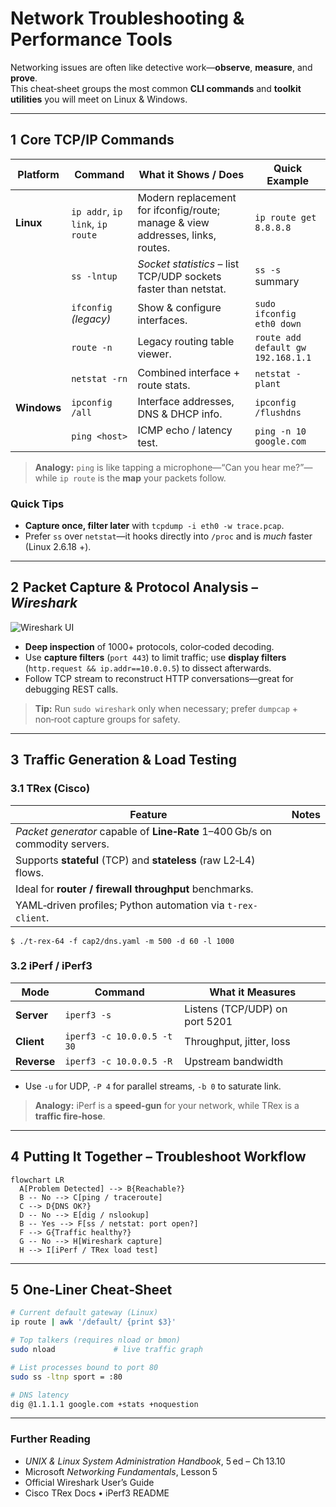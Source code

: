 # Network Troubleshooting & Performance Tools

Networking issues are often like detective work—**observe**, **measure**, and **prove**.  
This cheat‑sheet groups the most common **CLI commands** and **toolkit utilities** you will meet on Linux & Windows.

---

## 1  Core TCP/IP Commands

| Platform | Command | What it Shows / Does | Quick Example |
|----------|---------|----------------------|---------------|
| **Linux** | `ip addr`, `ip link`, `ip route` | Modern replacement for ifconfig/route; manage & view addresses, links, routes. | `ip route get 8.8.8.8` |
| | `ss -lntup` | *Socket statistics* – list TCP/UDP sockets faster than netstat. | `ss -s` summary |
| | `ifconfig` *(legacy)* | Show & configure interfaces. | `sudo ifconfig eth0 down` |
| | `route -n` | Legacy routing table viewer. | `route add default gw 192.168.1.1` |
| | `netstat -rn` | Combined interface + route stats. | `netstat -plant` |
| **Windows** | `ipconfig /all` | Interface addresses, DNS & DHCP info. | `ipconfig /flushdns` |
| | `ping <host>` | ICMP echo / latency test. | `ping -n 10 google.com` |

> **Analogy:** `ping` is like tapping a microphone—“Can you hear me?”—while `ip route` is the **map** your packets follow.

### Quick Tips  

* **Capture once, filter later** with `tcpdump -i eth0 -w trace.pcap`.  
* Prefer `ss` over `netstat`—it hooks directly into `/proc` and is *much* faster (Linux 2.6.18 +).

---

## 2  Packet Capture & Protocol Analysis – *Wireshark*

![Wireshark UI](https://upload.wikimedia.org/wikipedia/commons/8/8f/Wireshark_3.0.7_screenshot.png)

* **Deep inspection** of 1000+ protocols, color‑coded decoding.  
* Use **capture filters** (`port 443`) to limit traffic; use **display filters** (`http.request && ip.addr==10.0.0.5`) to dissect afterwards.  
* Follow TCP stream to reconstruct HTTP conversations—great for debugging REST calls.

> **Tip:** Run `sudo wireshark` only when necessary; prefer `dumpcap` + non‑root capture groups for safety.

---

## 3  Traffic Generation & Load Testing

### 3.1 TRex (Cisco)

| Feature | Notes |
|---------|-------|
| *Packet generator* capable of **Line‑Rate** 1–400 Gb/s on commodity servers. |
| Supports **stateful** (TCP) and **stateless** (raw L2‑L4) flows. |
| Ideal for **router / firewall throughput** benchmarks. |
| YAML‑driven profiles; Python automation via `t-rex-client`. |

```
$ ./t-rex-64 -f cap2/dns.yaml -m 500 -d 60 -l 1000
```

### 3.2 iPerf / iPerf3

| Mode | Command | What it Measures |
|------|---------|------------------|
| **Server** | `iperf3 -s` | Listens (TCP/UDP) on port 5201 |
| **Client** | `iperf3 -c 10.0.0.5 -t 30` | Throughput, jitter, loss |
| **Reverse** | `iperf3 -c 10.0.0.5 -R` | Upstream bandwidth |

* Use `-u` for UDP, `-P 4` for parallel streams, `-b 0` to saturate link.

> **Analogy:** iPerf is a **speed‑gun** for your network, while TRex is a **traffic fire‑hose**.

---

## 4  Putting It Together – Troubleshoot Workflow

```mermaid
flowchart LR
  A[Problem Detected] --> B{Reachable?}
  B -- No --> C[ping / traceroute]
  C --> D{DNS OK?}
  D -- No --> E[dig / nslookup]
  B -- Yes --> F[ss / netstat: port open?]
  F --> G{Traffic healthy?}
  G -- No --> H[Wireshark capture]
  H --> I[iPerf / TRex load test]
```

---

## 5  One-Liner Cheat‑Sheet

```bash
# Current default gateway (Linux)
ip route | awk '/default/ {print $3}'

# Top talkers (requires nload or bmon)
sudo nload             # live traffic graph

# List processes bound to port 80
sudo ss -ltnp sport = :80

# DNS latency
dig @1.1.1.1 google.com +stats +noquestion
```

---

### Further Reading
* *UNIX & Linux System Administration Handbook*, 5 ed – Ch 13.10  
* Microsoft *Networking Fundamentals*, Lesson 5  
* Official Wireshark User’s Guide  
* Cisco TRex Docs • iPerf3 README
